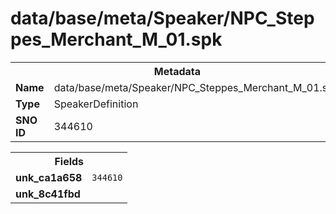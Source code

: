 <h1>data/base/meta/Speaker/NPC_Steppes_Merchant_M_01.spk</h1><table><tr><th colspan="100%">Metadata</th></tr><tr><td><b>Name</b></td><td>data/base/meta/Speaker/NPC_Steppes_Merchant_M_01.spk</td></tr><tr><td><b>Type</b></td><td>SpeakerDefinition</td></tr><tr><td><b>SNO ID</b></td><td>344610</td></tr></table>

<table><tr><th colspan="100%">Fields</th></tr><tr><td><b>unk_ca1a658</b></td><td><code>344610</code></td></tr><tr><td><b>unk_8c41fbd</b></td><td></td></tr></table>

